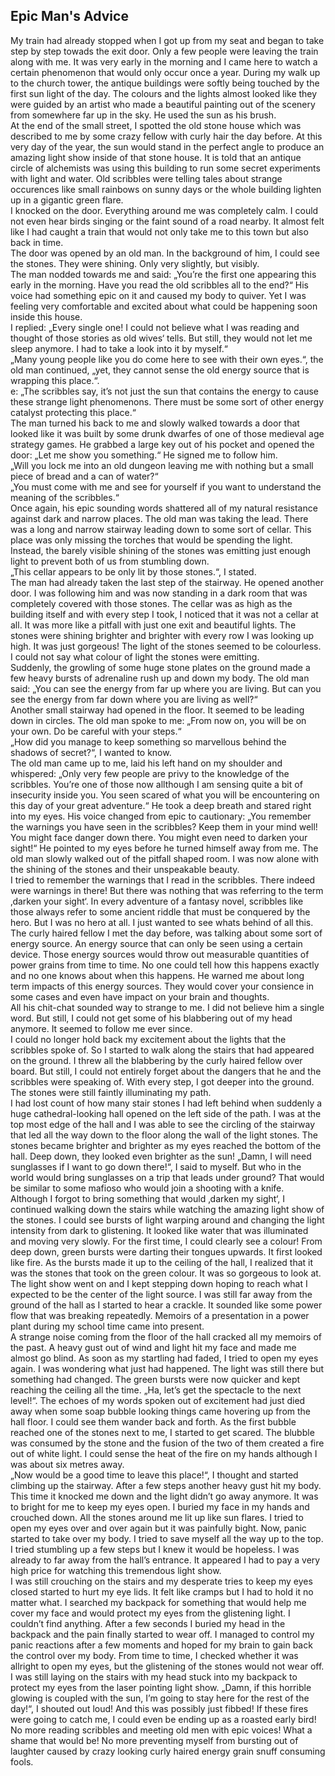 ## Epic Man's Advice

My train had already stopped when I got up from my seat and began to take step by step towads the exit door. Only a few people were leaving the train along with me. It was very early in the morning and I came here to watch a certain phenomenon that would only occur once a year. During my walk up to the church tower, the antique buildings were softly being touched by the first sun light of the day. The colours and the lights almost looked like they were guided by an artist who made a beautiful painting out of the scenery from somewhere far up in the sky. He used the sun as his brush.  
At the end of the small street, I spotted the old stone house which was described to me by some crazy fellow with curly hair the day before. At this very day of the year, the sun would stand in the perfect angle to produce an amazing light show inside of that stone house. It is told that an antique circle of alchemists was using this building to run some secret experiments with light and water. Old scribbles were telling tales about strange occurences like small rainbows on sunny days or the whole building lighten up in a gigantic green flare.  
I knocked on the door. Everything around me was completely calm. I could not even hear birds singing or the faint sound of a road nearby. It almost felt like I had caught a train that would not only take me to this town but also back in time.  
The door was opened by an old man. In the background of him, I could see the stones. They were shining. Only very slightly, but visibly.  
The man nodded towards me and said: „You’re the first one appearing this early in the morning. Have you read the old scribbles all to the end?“ His voice had something epic on it and caused my body to quiver. Yet I was feeling very comfortable and excited about what could be happening soon inside this house.  
I replied: „Every single one! I could not believe what I was reading and thought of those stories as old wives‘ tells. But still, they would not let me sleep anymore. I had to take a look into it by myself.“  
„Many young people like you do come here to see with their own eyes.“, the old man continued, „yet, they cannot sense the old energy source that is wrapping this place.“.  
e: „The scribbles say, it’s not just the sun that contains the energy to cause these strange light phenomenons. There must be some sort of other energy catalyst protecting this place.“  
The man turned his back to me and slowly walked towards a door that looked like it was built by some drunk dwarfes of one of those medieval age strategy games. He grabbed a large key out of his pocket and opened the door: „Let me show you something.“ He signed me to follow him.  
„Will you lock me into an old dungeon leaving me with nothing but a small piece of bread and a can of water?“  
„You must come with me and see for yourself if you want to understand the meaning of the scribbles.“  
Once again, his epic sounding words shattered all of my natural resistance against dark and narrow places. The old man was taking the lead. There was a long and narrow stairway leading down to some sort of cellar. This place was only missing the torches that would be spending the light. Instead, the barely visible shining of the stones was emitting just enough light to prevent both of us from stumbling down.  
„This cellar appears to be only lit by those stones.“, I stated.  
The man had already taken the last step of the stairway. He opened another door. I was following him and was now standing in a dark room that was completely covered with those stones. The cellar was as high as the building itself and with every step I took, I noticed that it was not a cellar at all. It was more like a pitfall with just one exit and beautiful lights. The stones were shining brighter and brighter with every row I was looking up high. It was just gorgeous! The light of the stones seemed to be colourless. I could not say what colour of light the stones were emitting.  
Suddenly, the growling of some huge stone plates on the ground made a few heavy bursts of adrenaline rush up and down my body. The old man said: „You can see the energy from far up where you are living. But can you see the energy from far down where you are living as well?“  
Another small stairway had opened in the floor. It seemed to be leading down in circles. The old man spoke to me: „From now on, you will be on your own. Do be careful with your steps.“  
„How did you manage to keep something so marvellous behind the shadows of secret?“, I wanted to know.  
The old man came up to me, laid his left hand on my shoulder and whispered: „Only very few people are privy to the knowledge of the scribbles. You’re one of those now allthough I am sensing quite a bit of insecurity inside you. You seen scared of what you will be encountering on this day of your great adventure.“ He took a deep breath and stared right into my eyes. His voice changed from epic to cautionary: „You remember the warnings you have seen in the scribbles? Keep them in your mind well! You might face danger down there. You might even need to darken your sight!“ He pointed to my eyes before he turned himself away from me. The old man slowly walked out of the pitfall shaped room. I was now alone with the shining of the stones and their unspeakable beauty.  
I tried to remember the warnings that I read in the scribbles. There indeed were warnings in there! But there was nothing that was referring to the term ‚darken your sight‘. In every adventure of a fantasy novel, scribbles like those always refer to some ancient riddle that must be conquered by the hero. But I was no hero at all. I just wanted to see whats behind of all this.  
The curly haired fellow I met the day before, was talking about some sort of energy source. An energy source that can only be seen using a certain device. Those energy sources would throw out measurable quantities of power grains from time to time. No one could tell how this happens exactly and no one knows about when this happens. He warned me about long term impacts of this energy sources. They would cover your consience in some cases and even have impact on your brain and thoughts.  
All his chit-chat sounded way to strange to me. I did not believe him a single word. But still, I could not get some of his blabbering out of my head anymore. It seemed to follow me ever since.  
I could no longer hold back my excitement about the lights that the scribbles spoke of. So I started to walk along the stairs that had appeared on the ground. I threw all the blabbering by the curly haired fellow over board. But still, I could not entirely forget about the dangers that he and the scribbles were speaking of. With every step, I got deeper into the ground. The stones were still faintly illuminating my path.  
I had lost count of how many stair stones I had left behind when suddenly a huge cathedral-looking hall opened on the left side of the path. I was at the top most edge of the hall and I was able to see the circling of the stairway that led all the way down to the floor along the wall of the light stones. The stones became brighter and brighter as my eyes reached the bottom of the hall. Deep down, they looked even brighter as the sun! „Damn, I will need sunglasses if I want to go down there!“, I said to myself. But who in the world would bring sunglasses on a trip that leads under ground? That would be similar to some mafioso who would join a shooting with a knife.  
Although I forgot to bring something that would ‚darken my sight‘, I continued walking down the stairs while watching the amazing light show of the stones. I could see bursts of light warping around and changing the light intensity from dark to glistening. It looked like water that was illuminated and moving very slowly. For the first time, I could clearly see a colour! From deep down, green bursts were darting their tongues upwards. It first looked like fire. As the bursts made it up to the ceiling of the hall, I realized that it was the stones that took on the green colour. It was so gorgeous to look at.  
The light show went on and I kept stepping down hoping to reach what I expected to be the center of the light source. I was still far away from the ground of the hall as I started to hear a crackle. It sounded like some power flow that was breaking repeatedly. Memoirs of a presentation in a power plant during my school time came into present.  
A strange noise coming from the floor of the hall cracked all my memoirs of the past. A heavy gust out of wind and light hit my face and made me almost go blind. As soon as my startling had faded, I tried to open my eyes again. I was wondering what just had happened. The light was still there but something had changed. The green bursts were now quicker and kept reaching the ceiling all the time. „Ha, let’s get the spectacle to the next level!“. The echoes of my words spoken out of excitement had just died away when some soap bubble looking things came hovering up from the hall floor. I could see them wander back and forth. As the first bubble reached one of the stones next to me, I started to get scared. The blubble was consumed by the stone and the fusion of the two of them created a fire out of white light. I could sense the heat of the fire on my hands although I was about six metres away.  
„Now would be a good time to leave this place!“, I thought and started climbing up the stairway. After a few steps another heavy gust hit my body. This time it knocked me down and the light didn’t go away anymore. It was to bright for me to keep my eyes open. I buried my face in my hands and crouched down. All the stones around me lit up like sun flares. I tried to open my eyes over and over again but it was painfully bight. Now, panic started to take over my body. I tried to save myself all the way up to the top. I tried stumbling up a few steps but I knew it would be hopeless. I was already to far away from the hall’s entrance. It appeared I had to pay a very high price for watching this tremendous light show.  
I was still crouching on the stairs and my desperate tries to keep my eyes closed started to hurt my eye lids. It felt like cramps but I had to hold it no matter what. I searched my backpack for something that would help me cover my face and would protect my eyes from the glistening light. I couldn’t find anything. After a few seconds I buried my head in the backpack and the pain finally started to wear off. I managed to control my panic reactions after a few moments and hoped for my brain to gain back the control over my body. From time to time, I checked whether it was allright to open my eyes, but the glistening of the stones would not wear off.  
I was still laying on the stairs with my head stuck into my backpack to protect my eyes from the laser pointing light show. „Damn, if this horrible glowing is coupled with the sun, I’m going to stay here for the rest of the day!“, I shouted out loud! And this was possibly just fibbed! If these fires were going to catch me, I could even be ending up as a roasted early bird! No more reading scribbles and meeting old men with epic voices! What a shame that would be! No more preventing myself from bursting out of laughter caused by crazy looking curly haired energy grain snuff consuming fools.

